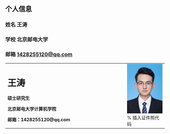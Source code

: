 ## 个人信息

### 姓名  王涛
### 学校  北京邮电大学
### 邮箱  1428255120@qq.com

<table border="0">
  <tr>
    <td width="75%">
      <h1>王涛</h1>
      <p><b>硕士研究生</b></p>
      <p><b>北京邮电大学计算机学院</b></p>
      <p><b>邮箱：1428255120@qq.com</b></p>
    </td>
    <td width="25%">
      <img src="/证件照.jpg" width="100%">      % 插入证件照代码
    </td>
  </tr>
</table>
